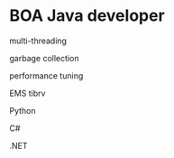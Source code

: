 # BOA Java developer

multi-threading

garbage collection

performance tuning

EMS tibrv

Python 

C\#

.NET

